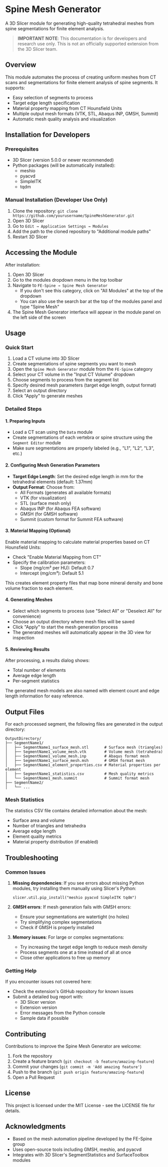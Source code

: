 # Spine Mesh Generator

A 3D Slicer module for generating high-quality tetrahedral meshes from spine segmentations for finite element analysis.

> **IMPORTANT NOTE**: This documentation is for developers and research use only. This is not an officially supported extension from the 3D Slicer team.

## Overview

This module automates the process of creating uniform meshes from CT scans and segmentations for finite element analysis of spine segments. It supports:

- Easy selection of segments to process
- Target edge length specification
- Material property mapping from CT Hounsfield Units
- Multiple output mesh formats (VTK, STL, Abaqus INP, GMSH, Summit)
- Automatic mesh quality analysis and visualization

## Installation for Developers

### Prerequisites

- 3D Slicer (version 5.0.0 or newer recommended)
- Python packages (will be automatically installed):
  - meshio
  - pyacvd
  - SimpleITK
  - tqdm

### Manual Installation (Developer Use Only)

1. Clone the repository: `git clone https://github.com/yourusername/SpineMeshGenerator.git`
2. Open 3D Slicer
3. Go to `Edit → Application Settings → Modules`
4. Add the path to the cloned repository to "Additional module paths"
5. Restart 3D Slicer

## Accessing the Module

After installation:

1. Open 3D Slicer
2. Go to the modules dropdown menu in the top toolbar
3. Navigate to `FE-Spine → Spine Mesh Generator`
   - If you don't see this category, click on "All Modules" at the top of the dropdown
   - You can also use the search bar at the top of the modules panel and type "Spine Mesh"
4. The Spine Mesh Generator interface will appear in the module panel on the left side of the screen

## Usage

### Quick Start

1. Load a CT volume into 3D Slicer
2. Create segmentations of spine segments you want to mesh
3. Open the `Spine Mesh Generator` module from the `FE-Spine` category
4. Select your CT volume in the "Input CT Volume" dropdown
5. Choose segments to process from the segment list
6. Specify desired mesh parameters (target edge length, output format)
7. Select an output directory
8. Click "Apply" to generate meshes

### Detailed Steps

#### 1. Preparing Inputs

- Load a CT scan using the `Data` module
- Create segmentations of each vertebra or spine structure using the `Segment Editor` module
- Make sure segmentations are properly labeled (e.g., "L1", "L2", "L3", etc.)

#### 2. Configuring Mesh Generation Parameters

- **Target Edge Length**: Set the desired edge length in mm for the tetrahedral elements (default: 1.37mm)
- **Output Format**: Choose from:
  - All Formats (generates all available formats)
  - VTK (for visualization)
  - STL (surface mesh only)
  - Abaqus INP (for Abaqus FEA software)
  - GMSH (for GMSH software)
  - Summit (custom format for Summit FEA software)

#### 3. Material Mapping (Optional)

Enable material mapping to calculate material properties based on CT Hounsfield Units:

- Check "Enable Material Mapping from CT"
- Specify the calibration parameters:
  - Slope (mg/cm³ per HU): Default 0.7
  - Intercept (mg/cm³): Default 5.1

This creates element property files that map bone mineral density and bone volume fraction to each element.

#### 4. Generating Meshes

- Select which segments to process (use "Select All" or "Deselect All" for convenience)
- Choose an output directory where mesh files will be saved
- Click "Apply" to start the mesh generation process
- The generated meshes will automatically appear in the 3D view for inspection

#### 5. Reviewing Results

After processing, a results dialog shows:
- Total number of elements
- Average edge length
- Per-segment statistics

The generated mesh models are also named with element count and edge length information for easy reference.

## Output Files

For each processed segment, the following files are generated in the output directory:

```
OutputDirectory/
├── SegmentName1/
│   ├── SegmentName1_surface_mesh.stl       # Surface mesh (triangles)
│   ├── SegmentName1_volume_mesh.vtk        # Volume mesh (tetrahedra)
│   ├── SegmentName1_volume_mesh.inp        # Abaqus format mesh
│   ├── SegmentName1_surface_mesh.msh       # GMSH format mesh
│   ├── SegmentName1_element_properties.csv # Material properties per element
│   ├── SegmentName1_statistics.csv         # Mesh quality metrics
│   └── SegmentName1_mesh.summit            # Summit format mesh
├── SegmentName2/
│   └── ...
```

### Mesh Statistics

The statistics CSV file contains detailed information about the mesh:
- Surface area and volume
- Number of triangles and tetrahedra
- Average edge length
- Element quality metrics
- Material property distribution (if enabled)

## Troubleshooting

### Common Issues

1. **Missing dependencies**: If you see errors about missing Python modules, try installing them manually using Slicer's Python:
   ```
   slicer.util.pip_install("meshio pyacvd SimpleITK tqdm")
   ```

2. **GMSH errors**: If mesh generation fails with GMSH errors:
   - Ensure your segmentations are watertight (no holes)
   - Try simplifying complex segmentations
   - Check if GMSH is properly installed

3. **Memory issues**: For large or complex segmentations:
   - Try increasing the target edge length to reduce mesh density
   - Process segments one at a time instead of all at once
   - Close other applications to free up memory

### Getting Help

If you encounter issues not covered here:
- Check the extension's GitHub repository for known issues
- Submit a detailed bug report with:
  - 3D Slicer version
  - Extension version
  - Error messages from the Python console
  - Sample data if possible

## Contributing

Contributions to improve the Spine Mesh Generator are welcome:

1. Fork the repository
2. Create a feature branch (`git checkout -b feature/amazing-feature`)
3. Commit your changes (`git commit -m 'Add amazing feature'`)
4. Push to the branch (`git push origin feature/amazing-feature`)
5. Open a Pull Request

## License

This project is licensed under the MIT License - see the LICENSE file for details.

## Acknowledgments

- Based on the mesh automation pipeline developed by the FE-Spine group
- Uses open-source tools including GMSH, meshio, and pyacvd
- Integrates with 3D Slicer's SegmentStatistics and SurfaceToolbox modules
